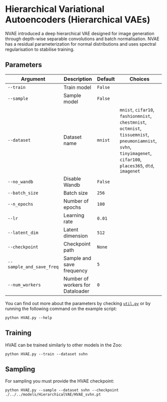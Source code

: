 # Hierarchical Variational Autoencoders (Hierarchical VAEs)

NVAE introduced a deep hierarchical VAE designed for image generation through depth-wise separable convolutions and batch normalisation. NVAE has a residual parameterization for normal distributions and uses spectral regularisation to stabilise training.

## Parameters

| Argument                 | Description                             | Default         | Choices                                                                                  |
|--------------------------|-----------------------------------------|-----------------|------------------------------------------------------------------------------------------|
| `--train`                | Train model                             | `False`         |                                                                                          |
| `--sample`               | Sample model                            | `False`         |                                                                                          |
| `--dataset`               | Dataset name                                       | `mnist`  | `mnist`, `cifar10`, `fashionmnist`, `chestmnist`, `octmnist`, `tissuemnist`, `pneumoniamnist`, `svhn`, `tinyimagenet`, `cifar100`, `places365`, `dtd`, `imagenet`            |
| `--no_wandb`              | Disable Wandb                                      | `False`  |                                                                                                                                                                              |
| `--batch_size`           | Batch size                              | `256`           |                                                                                          |
| `--n_epochs`             | Number of epochs                        | `100`           |                                                                                          |
| `--lr`                   | Learning rate                           | `0.01`          |                                                                                          |
| `--latent_dim`           | Latent dimension                        | `512`           |                                                                                          |
| `--checkpoint`           | Checkpoint path                         | `None`          |                                                                                          |
| `--sample_and_save_freq` | Sample and save frequency               | `5`             |                                                                                          |
| `--num_workers`   | Number of workers for Dataloader   | `0`     |                                                              |

You can find out more about the parameters by checking [`util.py`](./../src/generativezoo/utils/util.py) or by running the following command on the example script:

    python HVAE.py --help

## Training

HVAE can be trained similarly to other models in the Zoo:

    python HVAE.py --train --dataset svhn

## Sampling

For sampling you must provide the HVAE checkpoint:

    python HVAE.py --sample --dataset svhn --checkpoint ./../../models/HierarchicalVAE/HVAE_svhn.pt